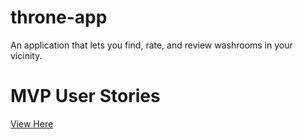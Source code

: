 # throne-app
An application that lets you find, rate, and review washrooms in your vicinity.

# MVP User Stories
[View Here](https://github.com/DiljotSG/throne-app/labels/High%20Priority)
